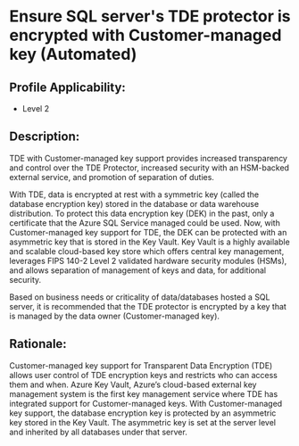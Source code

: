 # Ensure SQL server's TDE protector is encrypted with Customer-managed key (Automated)

## Profile Applicability:

- Level 2

## Description:

TDE with Customer-managed key support provides increased transparency and control over the TDE Protector, increased security with an HSM-backed external service, and promotion of separation of duties. 

With TDE, data is encrypted at rest with a symmetric key (called the database encryption key) stored in the database or data warehouse distribution. To protect this data encryption key (DEK) in the past, only a certificate that the Azure SQL Service managed could be used. Now, with Customer-managed key support for TDE, the DEK can be protected with an asymmetric key that is stored in the Key Vault. Key Vault is a highly available and scalable cloud-based key store which offers central key management, leverages FIPS 140-2 Level 2 validated hardware security modules (HSMs), and allows separation of management of keys and data, for additional security. 

Based on business needs or criticality of data/databases hosted a SQL server, it is recommended that the TDE protector is encrypted by a key that is managed by the data owner (Customer-managed key).

## Rationale:

Customer-managed key support for Transparent Data Encryption (TDE) allows user control of TDE encryption keys and restricts who can access them and when. Azure Key Vault, Azure’s cloud-based external key management system is the first key management service where TDE has integrated support for Customer-managed keys. With Customer-managed key support, the database encryption key is protected by an asymmetric key stored in the Key Vault. The asymmetric key is set at the server level and inherited by all databases under that server.